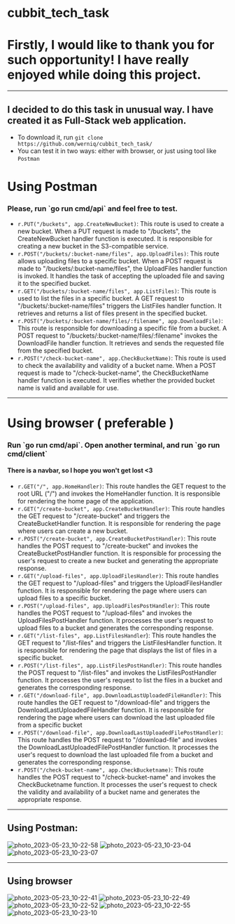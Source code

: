 # cubbit_tech_task
# Firstly, I would like to thank you for such opportunity! I have really enjoyed while doing this project.
<hr>

## I decided to do this task in unusual way. I have created it as Full-Stack web application.
 - To download it, run `git clone https://github.com/werniq/cubbit_tech_task/` </h2>
 - You can test it in two ways: either with browser, or just using tool like `Postman`

# Using Postman

<h3> Please, run <b>`go run cmd/api`</b> and feel free to test. </h3>

- `r.PUT("/buckets", app.CreateNewBucket)`: This route is used to create a new bucket. When a PUT request is made to "/buckets", the CreateNewBucket handler function is executed. It is responsible for creating a new bucket in the S3-compatible service. 
- `r.POST("/buckets/:bucket-name/files", app.UploadFiles)`: This route allows uploading files to a specific bucket. When a POST request is made to "/buckets/:bucket-name/files", the UploadFiles handler function is invoked. It handles the task of accepting the uploaded file and saving it to the specified bucket.
- `r.GET("/buckets/:bucket-name/files", app.ListFiles)`: This route is used to list the files in a specific bucket. A GET request to "/buckets/:bucket-name/files" triggers the ListFiles handler function. It retrieves and returns a list of files present in the specified bucket.
- `r.POST("/buckets/:bucket-name/files/:filename", app.DownloadFile)`: This route is responsible for downloading a specific file from a bucket. A POST request to "/buckets/:bucket-name/files/:filename" invokes the DownloadFile handler function. It retrieves and sends the requested file from the specified bucket.
- `r.POST("/check-bucket-name", app.CheckBucketName)`: This route is used to check the availability and validity of a bucket name. When a POST request is made to "/check-bucket-name", the CheckBucketName handler function is executed. It verifies whether the provided bucket name is valid and available for use.

<hr> 

# Using browser ( preferable )
<h3> Run `go run cmd/api`. Open another terminal, and run `go run cmd/client`</h3>
<h4> There is a navbar, so I hope you won't get lost <3 </h4>
 

 - `r.GET("/", app.HomeHandler)`: This route handles the GET request to the root URL ("/") and invokes the HomeHandler function. It is responsible for rendering the home page of the application.
 - `r.GET("/create-bucket", app.CreateBucketHandler)`: This route handles the GET request to "/create-bucket" and triggers the CreateBucketHandler function. It is responsible for rendering the page where users can create a new bucket.
 - `r.POST("/create-bucket", app.CreateBucketPostHandler)`: This route handles the POST request to "/create-bucket" and invokes the CreateBucketPostHandler function. It is responsible for processing the user's request to create a new bucket and generating the appropriate response.
 - `r.GET("/upload-files", app.UploadFilesHandler)`: This route handles the GET request to "/upload-files" and triggers the UploadFilesHandler function. It is responsible for rendering the page where users can upload files to a specific bucket.
 - `r.POST("/upload-files", app.UploadFilesPostHandler)`: This route handles the POST request to "/upload-files" and invokes the UploadFilesPostHandler function. It processes the user's request to upload files to a bucket and generates the corresponding response.
 - `r.GET("/list-files", app.ListFilesHandler`): This route handles the GET request to "/list-files" and triggers the ListFilesHandler function. It is responsible for rendering the page that displays the list of files in a specific bucket.
 - `r.POST("/list-files", app.ListFilesPostHandler)`: This route handles the POST request to "/list-files" and invokes the ListFilesPostHandler function. It processes the user's request to list the files in a bucket and generates the corresponding response.
 - `r.GET("/download-file", app.DownloadLastUploadedFileHandler)`: This route handles the GET request to "/download-file" and triggers the DownloadLastUploadedFileHandler function. It is responsible for rendering the page where users can download the last uploaded file from a specific bucket
 - `r.POST("/download-file", app.DownloadLastUploadedFilePostHandler)`: This route handles the POST request to "/download-file" and invokes the DownloadLastUploadedFilePostHandler function. It processes the user's request to download the last uploaded file from a bucket and generates the corresponding response.
 - `r.POST("/check-bucket-name", app.CheckBucketname)`: This route handles the POST request to "/check-bucket-name" and invokes the CheckBucketname function. It processes the user's request to check the validity and availability of a bucket name and generates the appropriate response.

 <hr>
 
## Using Postman:  
![photo_2023-05-23_10-22-58](https://github.com/werniq/cubbit_tech_task/assets/73220736/63a22163-16be-424a-909d-cb0f9235f8b3)
![photo_2023-05-23_10-23-04](https://github.com/werniq/cubbit_tech_task/assets/73220736/5e8bb3d0-308f-459d-ba49-d02fd99667c7)
![photo_2023-05-23_10-23-07](https://github.com/werniq/cubbit_tech_task/assets/73220736/ebe34e1b-a44d-46d4-9549-4035ab542364)
 
 <hr>

## Using browser
 ![photo_2023-05-23_10-22-41](https://github.com/werniq/cubbit_tech_task/assets/73220736/1ef1806f-54d7-4c9f-93b0-e4020d8daf9e)
![photo_2023-05-23_10-22-49](https://github.com/werniq/cubbit_tech_task/assets/73220736/fd1e1798-42e7-44ca-a44c-3c3f01b4bf8f)
![photo_2023-05-23_10-22-52](https://github.com/werniq/cubbit_tech_task/assets/73220736/cd13f11e-354d-435a-a1a9-9bc0f20ba283)
![photo_2023-05-23_10-22-55](https://github.com/werniq/cubbit_tech_task/assets/73220736/275d0d58-6b02-4e44-a525-2e7662405911)
![photo_2023-05-23_10-23-10](https://github.com/werniq/cubbit_tech_task/assets/73220736/20ae569a-e8f8-4216-b28a-099781a0f636)
